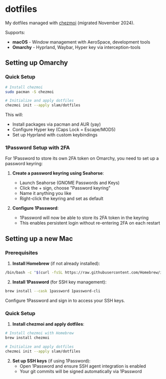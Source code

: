 # dotfiles

My dotfiles managed with [chezmoi](https://www.chezmoi.io/) (migrated November 2024).

Supports:
- **macOS** - Window management with AeroSpace, development tools
- **Omarchy** - Hyprland, Waybar, Hyper key via interception-tools

## Setting up Omarchy

### Quick Setup

```bash
# Install chezmoi
sudo pacman -S chezmoi

# Initialize and apply dotfiles
chezmoi init --apply slam/dotfiles
```

This will:
- Install packages via pacman and AUR (yay)
- Configure Hyper key (Caps Lock = Escape/MOD5)
- Set up Hyprland with custom keybindings

### 1Password Setup with 2FA

For 1Password to store its own 2FA token on Omarchy, you need to set up a password keyring:

1. **Create a password keyring using Seahorse**:
   - Launch Seahorse (GNOME Passwords and Keys)
   - Click the + sign, choose "Password keyring"
   - Name it anything you like
   - Right-click the keyring and set as default

2. **Configure 1Password**:
   - 1Password will now be able to store its 2FA token in the keyring
   - This enables persistent login without re-entering 2FA on each restart

## Setting up a new Mac

### Prerequisites

1. **Install Homebrew** (if not already installed):
```bash
/bin/bash -c "$(curl -fsSL https://raw.githubusercontent.com/Homebrew/install/HEAD/install.sh)"
```

2. **Install 1Password** (for SSH key management):
```bash
brew install --cask 1password 1password-cli
```
Configure 1Password and sign in to access your SSH keys.

### Quick Setup

1. **Install chezmoi and apply dotfiles**:
```bash
# Install chezmoi with Homebrew
brew install chezmoi

# Initialize and apply dotfiles
chezmoi init --apply slam/dotfiles
```

2. **Set up SSH keys** (if using 1Password):
   - Open 1Password and ensure SSH agent integration is enabled
   - Your git commits will be signed automatically via 1Password
